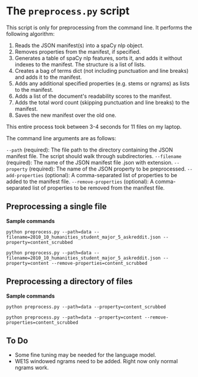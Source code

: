 # The `preprocess.py` script

This script is only for preprocessing from the command line. It performs the following algorithm:

1. Reads the JSON manifest(s) into a spaCy nlp object.
2. Removes properties from the manifest, if specified.
3. Generates a table of spaCy nlp features, sorts it, and adds it without indexes to the manifest. The structure is a list of lists.
4. Creates a bag of terms dict (not including punctuation and line breaks) and adds it to the manifest.
5. Adds any additional specified properties (e.g. stems or ngrams) as lists to the manifest.
6. Adds a list of the document's readability scores to the manifest.
7. Adds the total word count (skipping punctuation and line breaks) to the manifest.    
8. Saves the new manifest over the old one.
    
This entire process took between 3-4 seconds for 11 files on my laptop.

The command line arguments are as follows:

`--path` (required): The file path to the directory containing the JSON manifest file. The script should walk through subdirectories.
`--filename` (required): The name of the JSON manifest file .json with extension.
`--property` (required): The name of the JSON property to be preprocessed.
`--add-properties` (optional): A comma-separated list of properties to be added to the manifest file.
`--remove-properties` (optional): A comma-separated list of properties to be removed from the manifest file.  

## Preprocessing a single file

**Sample commands**

```
python preprocess.py --path=data --filename=2010_10_humanities_student_major_5_askreddit.json --property=content_scrubbed

python preprocess.py --path=data --filename=2010_10_humanities_student_major_5_askreddit.json --property=content --remove-properties=content_scrubbed
```

## Preprocessing a directory of files

**Sample commands**

```
python preprocess.py --path=data --property=content_scrubbed

python preprocess.py --path=data --property=content --remove-properties=content_scrubbed
```

## To Do

- Some fine tuning may be needed for the language model.
- WE1S windowed ngrams need to be added. Right now only normal ngrams work.
